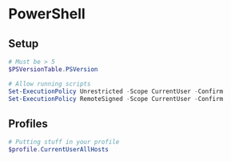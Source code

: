 PowerShell
==========

## Setup

```ps1
# Must be > 5
$PSVersionTable.PSVersion

# Allow running scripts
Set-ExecutionPolicy Unrestricted -Scope CurrentUser -Confirm
Set-ExecutionPolicy RemoteSigned -Scope CurrentUser -Confirm
```


## Profiles

```ps1
# Putting stuff in your profile
$profile.CurrentUserAllHosts
```
